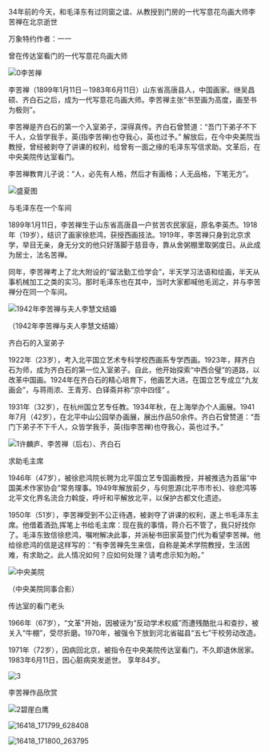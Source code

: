 34年前的今天，和毛泽东有过同窗之谊、从教授到门房的一代写意花鸟画大师李苦禅在北京逝世

万象特约作者：一一

曾在传达室看门的一代写意花鸟画大师

![0李苦禅](0李苦禅.jpg)

李苦禅（1899年1月11日－1983年6月11日）山东省高唐县人，中国画家。继吴昌硕、齐白石之后，成为一代写意花鸟画大师。李苦禅主张“书至画为高度，画至书为极则”。

李苦禅是齐白石的第一个入室弟子，深得真传。齐白石曾赞道：“吾门下弟子不下千人，众皆学我手，英(指李苦禅)也夺我心，英也过予。” 解放后，在今中央美院当教授，曾经被剥夺了讲课的权利，给曾有一面之缘的毛泽东写信求助。文革后，在中央美院传达室看门。

李苦禅教育儿子说：“人，必先有人格，然后才有画格；人无品格，下笔无方”。

![盛夏图](盛夏图.jpg)

与毛泽东在一个车间

1899年1月11日，李苦禅生于山东省高唐县一户贫苦农民家庭，原名李英杰。1918年（19岁），结识了画家徐悲鸿，获授西画技法。1919年，李苦禅只身到北京求学，举目无亲，身无分文的他只好落脚于慈音寺，靠从舍粥棚里取粥度日。从此成为居士，法名苦禅。

同年，李苦禅考上了北大附设的“留法勤工俭学会”，半天学习法语和绘画，半天从事机械加工之类的实习。那时毛泽东也在其中，当时大家都喊他毛润之，并与李苦禅分在同一个车间。

![1942年李苦禅与夫人李慧文结婚](1942年李苦禅与夫人李慧文结婚.png)

（1942年李苦禅与夫人李慧文结婚）

齐白石的入室弟子

1922年（23岁），考入北平国立艺术专科学校西画系专学西画。1923年，拜齐白石为师，成为齐白石的第一位入室弟子。自此，他开始探索“中西合璧”的道路，以改革中国画。1924年在齐白石的精心培育下，他画艺大进。在国立艺专成立“九友画会”，与蒋雨浓、王青芳、白铎斋并称“京中四怪” 。

1931年（32岁），在杭州国立艺专任教。1934年秋，在上海举办个人画展。1941年7月（42岁），在北平中山公园举办画展，展出作品50余件。齐白石曾赞道：“吾门下弟子不下千人，众皆学我手，英(指李苦禅)也夺我心，英也过予。” 

![1许麟庐、李苦禅（后右）、齐白石](1许麟庐、李苦禅（后右）、齐白石.jpg)

求助毛主席

1946年（47岁），被徐悲鸿院长聘为北平国立艺专国画教授，并被推选为首届“中国美术作家协会”常务理事。1949年解放前夕，与何思源(北平市市长)、徐悲鸿等北平文化界名流合力斡旋，呼吁和平解放北平，以保护古都文化遗迹。

1950年（51岁），李苦禅受到不公正待遇，被剥夺了讲课的权利，遂上书毛泽东主席。他借着酒劲,挥笔上书给毛主席：现在我的事情，蒋介石不管了，我只好找你了。毛泽东致信徐悲鸿，嘱咐解决此事，并派秘书田家英登门代为看望李苦禅。他给徐悲鸿的信是这样写的：“有李苦禅先生来信，自称是美术学院教授，生活困难，有求助之。此人情况如何？应如何处理？请考虑示知为盼。”

![中央美院](中央美院.jpg)

（中央美院同事合影）

传达室的看门老头

1966年（67岁），“文革”开始，因被诬为“反动学术权威”而遭残酷批斗和查抄，被关入“牛棚”，受尽折磨。1970年，被强令下放到河北省磁县“五七”干校劳动改造。

1971年（72岁），因病回北京，被指令在中央美院传达室看门，不久即退休居家。1983年6月11日，因心脏病突发逝世。 享年84岁。

![3](3.jpg)



李苦禅作品欣赏

![2碧崖白鹰](2碧崖白鹰.jpg)

![16418_171799_628408](16418_171799_628408.jpg)

![16418_171800_263795](16418_171800_263795.jpg)



